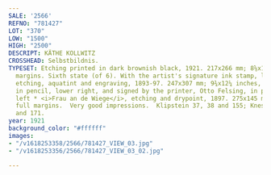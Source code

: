 ```yaml
---
SALE: '2566'
REFNO: "781427"
LOT: "370"
LOW: "1500"
HIGH: "2500"
DESCRIPT: KÄTHE KOLLWITZ
CROSSHEAD: Selbstbildnis.
TYPESET: Etching printed in dark brownish black, 1921. 217x266 mm; 8⅝x10½inches, full
  margins. Sixth state (of 6). With the artist's signature ink stamp, lower right.<br><br>With—<i>Ende</i>,
  etching, aquatint and engraving, 1893-97. 247x307 mm; 9¾x12¼ inches, full margins.  Signed
  in pencil, lower right, and signed by the printer, Otto Felsing, in pencil, lower
  left * <i>Frau an de Wiege</i>, etching and drypoint, 1897. 275x145 mm; 10⅞5¾ inches,
  full margins.  Very good impressions.  Klipstein 37, 38 and 155; Knesebeck 38, 40
  and 171.
year: 1921
background_color: "#ffffff"
images:
- "/v1618253358/2566/781427_VIEW_03.jpg"
- "/v1618253356/2566/781427_VIEW_03_02.jpg"

---
```

